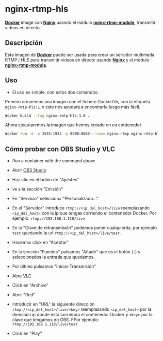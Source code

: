 # nginx-rtmp-hls

[**Docker**](https://www.docker.com/) image con [**Nginx**](http://nginx.org/en/) usando el módulo [**nginx-rtmp-module**](https://github.com/arut/nginx-rtmp-module), transmitir videos en directo.

## Descripción

Esta imagen de [**Docker**](https://www.docker.com/) puede ser usada para crear un servidor multimeda RTMP / HLS para transmitir videos en directo usando [**Nginx**](http://nginx.org/en/) y el módulo [**nginx-rtmp-module**](https://github.com/arut/nginx-rtmp-module).


## Uso

* El uso es simple, con estos dos comandos:

Primero crearemos una imagen con el fichero Dockerfile, con la etiqueta `nginx-rmtp-hls:1.0` esto nos ayudará a encontrarla luego más fácil.

```bash
docker build --tag nginx-rmtp-hls:1.0 .
```

Ahora ejecutaremos la imagen que hemos creado en un contenedor.

```bash
docker run -d -p 1935:1935 -p 8080:8080 --name nginx-rtmp nginx-rmtp-hls:1.0
```


## Cómo probar con OBS Studio y VLC

* Run a container with the command above


* Abrir [OBS Studio](https://obsproject.com/)
* Haz clic en el botón de "Ajutstes"
* ve a la sección "Emisión"
* En "Servicio" selecciona "Personalizado..."
* En el "Servidor" introduce `rtmp://<ip_del_host>/live` reemplazando `<ip_del_host>` con la ip que tengas corriendo el contenedor Docker. Por ejemplo: `rtmp://192.168.1.110/live`
* En la "Clave de retransmisión" podemos poner cualquierda, por ejemplo `test` quedando la url `rtmp://<ip_del_host>/live/test`.
* Hacemos click en "Aceptar"
* En la sección "Fuentes" pulsamos "Añadir" que es el botón (`+`) y seleccionados la entrada que quedamos.
* Por último pulsamos "Iniciar Tránsmisión"


* Abre [VLC](http://www.videolan.org/vlc/index.html)
* Click en "Archivo"
* Abrir "Red"
* Introducir en "URL" la siguiente dirección `rtmp://<ip_del_host>/live/<key>` reemplazando `<ip_del_host>` por la dirección ip donde está corriendo el contenedor Docker y `<key>` por la clave que tengamos en OBS. FPor ejemplo: `rtmp://192.168.1.110/live/test`
* Click en "Play"